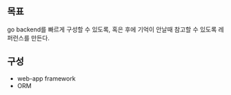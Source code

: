 ## 목표

go backend를 빠르게 구성할 수 있도록, 혹은 후에 기억이 안날때 참고할 수 있도록 레퍼런스를 만든다.

## 구성

- web-app framework
- ORM

